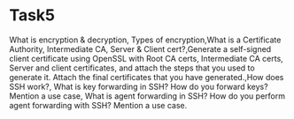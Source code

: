 # Task5
What is encryption &amp; decryption, Types of encryption,What is a Certificate Authority, Intermediate CA, Server &amp; Client cert?,Generate a self-signed client certificate using OpenSSL with Root CA certs, Intermediate CA certs, Server and client certificates, and attach the steps that you used to generate it. Attach the final certificates that you have generated.,How does SSH work?, What is key forwarding in SSH? How do you forward keys? Mention a use case, What is agent forwarding in SSH? How do you perform agent forwarding with SSH?  Mention a use case.
